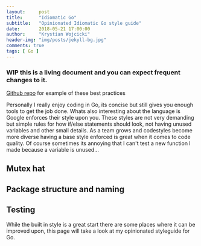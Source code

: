 ```yaml
---
layout:     post
title:      "Idiomatic Go"
subtitle:   "Opinionated Idiomatic Go style guide"
date:       2018-05-21 17:00:00
author:     "Krystian Wojcicki"
header-img: "img/posts/jekyll-bg.jpg"
comments: true
tags: [ Go ]
---
```


### WIP this is a living document and you can expect frequent changes to it.

[Github repo](https://github.com/kwojcicki/go-hello-skeleton) for example of these best practices

Personally I really enjoy coding in Go, its concise but still gives you enough tools to get the job done. Whats also interesting about the language is Google enforces their style upon you. These styles are not very demanding but simple rules for how if/else statements should look, not having unused variables and other small details. As a team grows and codestyles become more diverse having a base style enforced is great when it comes to code quality. Of course sometimes its annoying that I can't test a new function I made because a variable is unused...

## Mutex hat

## Package structure and naming

## Testing

While the built in style is a great start there are some places where it can be improved upon, this page will take a look at my opinionated styleguide for Go.